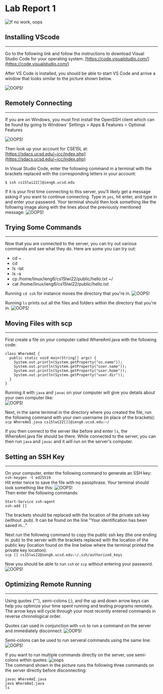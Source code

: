 

# Lab Report 1
![If no work, oops](amogus.png)



## Installing VScode 
---
Go to the following link and follow the instructions to download Visual Studio Code for your operating system. 
[https://code.visualstudio.com/](https://code.visualstudio.com/)

After VS Code is installed, you should be able to start VS Code and arrive a window that looks similar to the picture shown below.

![OOPS!](image24.png)
  
  

## Remotely Connecting
---
If you are on Windows, you must first install the OpenSSH client which can be found by going to Windows' Settings > Apps & Features > Optional Features 

![OOPS!](openssh.png)

Then look up your account for CSE15L at:
[https://sdacs.ucsd.edu/~icc/index.php](https://sdacs.ucsd.edu/~icc/index.php)

In Visual Studio Code, enter the following command in a terminal with the brackets replaced with the corresponding letters in your account:
```
$ ssh cs15lwi22[]@ieng6.ucsd.edu
```

If it is your first time connecting to this server, you'll likely get a message asking if you want to continue connecting. Type in `yes`, hit enter, and type in and enter your password. Your terminal should then look something like the following image along with the lines about the previously mentioned message:
![OOPS!](image47.png)

## Trying Some Commands
---
Now that you are connected to the server, you can try out various commands and see what they do. Here are some you can try out:
- cd ~
- cd
- ls -lat
- ls -a
- cp /home/linux/ieng6/cs15lwi22/public/hello.txt ~/
- cat /home/linux/ieng6/cs15lwi22/public/hello.txt

Running `cd ssh` for instance moves the directory that you're in.
![OOPS!](cd.png)

Running `ls` prints out all the files and folders within the directory that you're in.
![OOPS!](ls.png)

## Moving Files with scp
---
First create a file on your computer called WhereAmI.java with the following code:
```
class WhereAmI {
  public static void main(String[] args) {
    System.out.println(System.getProperty("os.name"));
    System.out.println(System.getProperty("user.name"));
    System.out.println(System.getProperty("user.home"));
    System.out.println(System.getProperty("user.dir"));
  }
}
```
Running it with `java` and `javac` on your computer will give you details about your own computer like:  
![OOPS!](examplewhere.png)

Next, in the same terminal in the directory where you created the file, run the following command with your own username (in place of the brackets):  
`scp WhereAmI.java cs15lwi22[]]@ieng6.ucsd.edu:~/`

If you then connect to the server like before and enter `ls`, the WhereAmI.java file should be there. While connected to the server, you can then run `java` and `javac` and it will run on the server's computer.
  
  
## Setting an SSH Key
---
On your computer, enter the following command to generate an SSH key:  
`ssh-keygen -t ed25519`  
Hit enter twice to save the file with no passphrase. Your terminal should look something like this:
![OOPS!](sshdone1.png)  
Then enter the following commands:
```
Start-Service ssh-agent
ssh-add []
```
The brackets should be replaced with the location of the private ssh key (without .pub). It can be found on the line "Your identification has been saved in..."  
  
Next run the following command to copy the public ssh key (the one ending in .pub) to the server with the brackets replaced with the location of the public key (location found on the line below where the terminal printed the private key location):  
`scp [] cs15lwi22@ieng6.ucsd.edu:~/.ssh/authorized_keys`  
  
Now you should be able to run `ssh` or `scp` without entering your password.
![OOPS!](image47.png)

## Optimizing Remote Running
---

Using quotes (""), semi-colons (;), and the up and down arrow keys can help you optimize your time spent running and testing programs remotely. The arrow keys will cycle through your most recently entered commands in reverse chronological order.  

Quotes can used in conjunction with `ssh` to run a command on the server and immediately disconnect:
![OOPS!](quotes.png)  

Semi-colons can be used to run serveral commands using the same line:  
![OOPS!](multi.png)  

If you want to run multiple commands directly on the server, use semi-colons within quotes:
![oops](multi2.png)  
The command shown in the picture runs the following three commands on the server directly before disconnecting:  
```
javac WhereAmI.java
java WhereAmI.java
ls
```




